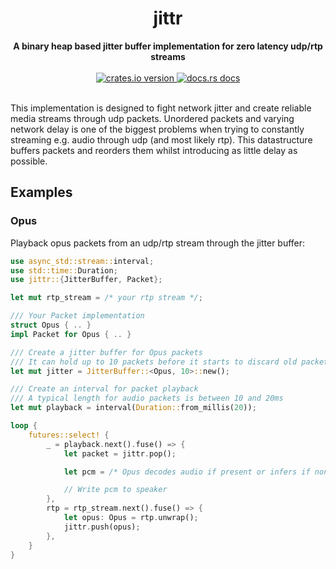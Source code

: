 <h1 align="center">jittr</h1>
<div align="center">
  <strong>
    A binary heap based jitter buffer implementation for zero latency udp/rtp streams
  </strong>
</div>
<br />
<div align="center">
  <a href="https://crates.io/crates/jittr">
    <img src="https://img.shields.io/crates/v/jittr.svg?style=flat-square"
    alt="crates.io version" />
  </a>
  <a href="https://docs.rs/jittr">
    <img src="https://img.shields.io/badge/docs-latest-blue.svg?style=flat-square"
      alt="docs.rs docs" />
  </a>
</div>
<br />

This implementation is designed to fight network jitter and create reliable
media streams through udp packets. Unordered packets and varying network delay
is one of the biggest problems when trying to constantly streaming e.g. audio
through udp (and most likely rtp). This datastructure buffers packets and
reorders them whilst introducing as little delay as possible.

## Examples

### Opus

Playback opus packets from an udp/rtp stream through the jitter buffer:

```rust
use async_std::stream::interval;
use std::time::Duration;
use jittr::{JitterBuffer, Packet};

let mut rtp_stream = /* your rtp stream */;

/// Your Packet implementation
struct Opus { .. }
impl Packet for Opus { .. }

/// Create a jitter buffer for Opus packets
/// It can hold up to 10 packets before it starts to discard old packets
let mut jitter = JitterBuffer::<Opus, 10>::new();

/// Create an interval for packet playback
/// A typical length for audio packets is between 10 and 20ms
let mut playback = interval(Duration::from_millis(20));

loop {
    futures::select! {
        _ = playback.next().fuse() => {
            let packet = jittr.pop();

            let pcm = /* Opus decodes audio if present or infers if none */

            // Write pcm to speaker
        },
        rtp = rtp_stream.next().fuse() => {
            let opus: Opus = rtp.unwrap();
            jittr.push(opus);
        },
    }
}
```
